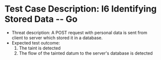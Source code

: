 # Test Case Description: I6 Identifying Stored Data -- Go
- Threat description: A POST request with personal data is sent from client to server which stored it in a database.
- Expected test outcome:
  1. The taint is detected
  2. The flow of the tainted datum to the server's database is detected
